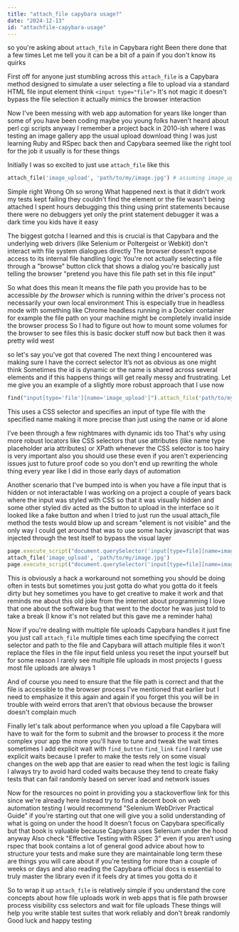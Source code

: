 ```yaml
---
title: "attach_file capybara usage?"
date: "2024-12-13"
id: "attachfile-capybara-usage"
---
```


 so you're asking about `attach_file` in Capybara right Been there done that a few times Let me tell you it can be a bit of a pain if you don't know its quirks

First off for anyone just stumbling across this `attach_file` is a Capybara method designed to simulate a user selecting a file to upload via a standard HTML file input element think `<input type="file">` It's not magic it doesn't bypass the file selection it actually mimics the browser interaction

Now I've been messing with web app automation for years like longer than some of you have been coding maybe you young folks haven't heard about perl cgi scripts anyway I remember a project back in 2010-ish where I was testing an image gallery app the usual upload download thing I was just learning Ruby and RSpec back then and Capybara seemed like the right tool for the job it usually is for these things

Initially I was so excited to just use `attach_file` like this

```ruby
attach_file('image_upload', 'path/to/my/image.jpg') # assuming image_upload is the id or name of the file input
```

Simple right Wrong Oh so wrong What happened next is that it didn't work my tests kept failing they couldn't find the element or the file wasn't being attached I spent hours debugging this thing using print statements because there were no debuggers yet only the print statement debugger it was a dark time you kids have it easy

The biggest gotcha I learned and this is crucial is that Capybara and the underlying web drivers (like Selenium or Poltergeist or Webkit) don't interact with file system dialogues directly The browser doesn’t expose access to its internal file handling logic You're not actually selecting a file through a "browse" button click that shows a dialog you're basically just telling the browser "pretend you have this file path set in this file input"

So what does this mean It means the file path you provide has to be accessible *by the browser* which is running within the driver's process not necessarily your own local environment This is especially true in headless mode with something like Chrome headless running in a Docker container for example the file path on your machine might be completely invalid inside the browser process So I had to figure out how to mount some volumes for the browser to see files this is basic docker stuff now but back then it was pretty wild west

 so let's say you've got that covered The next thing I encountered was making sure I have the correct selector It’s not as obvious as one might think Sometimes the id is dynamic or the name is shared across several elements and if this happens things will get really messy and frustrating. Let me give you an example of a slightly more robust approach that I use now

```ruby
find("input[type='file'][name='image_upload']").attach_file('path/to/my/image.jpg')
```

This uses a CSS selector and specifies an input of type file with the specified name making it more precise than just using the name or id alone

I’ve been through a few nightmares with dynamic ids too That's why using more robust locators like CSS selectors that use attributes (like name type placeholder aria attributes) or XPath whenever the CSS selector is too hairy is very important also you should use these even if you aren't experiencing issues just to future proof code so you don't end up rewriting the whole thing every year like I did in those early days of automation

Another scenario that I've bumped into is when you have a file input that is hidden or not interactable I was working on a project a couple of years back where the input was styled with CSS so that it was visually hidden and some other styled div acted as the button to upload in the interface so it looked like a fake button and when I tried to just run the usual attach_file method the tests would blow up and scream "element is not visible" and the only way I could get around that was to use some hacky javascript that was injected through the test itself to bypass the visual layer

```ruby
page.execute_script("document.querySelector('input[type=file][name=image_upload]').style.display = 'block'")
attach_file('image_upload', 'path/to/my/image.jpg')
page.execute_script("document.querySelector('input[type=file][name=image_upload]').style.display = 'none'")
```

This is obviously a hack a workaround not something you should be doing often in tests but sometimes you just gotta do what you gotta do it feels dirty but hey sometimes you have to get creative to make it work and that reminds me about this old joke from the internet about programming I love that one about the software bug that went to the doctor he was just told to take a break (I know it's not related but this gave me a reminder haha)

Now if you're dealing with multiple file uploads Capybara handles it just fine you just call `attach_file` multiple times each time specifying the correct selector and path to the file and Capybara will attach multiple files it won't replace the files in the file input field unless you reset the input yourself but for some reason I rarely see multiple file uploads in most projects I guess most file uploads are always 1

And of course you need to ensure that the file path is correct and that the file is accessible to the browser process I've mentioned that earlier but I need to emphasize it this again and again if you forget this you will be in trouble with weird errors that aren't that obvious because the browser doesn't complain much

Finally let's talk about performance when you upload a file Capybara will have to wait for the form to submit and the browser to process it the more complex your app the more you'll have to tune and tweak the wait times sometimes I add explicit wait with `find_button` `find_link` `find` I rarely use explicit waits because I prefer to make the tests rely on some visual changes on the web app that are easier to read when the test logic is failing I always try to avoid hard coded waits because they tend to create flaky tests that can fail randomly based on server load and network issues

Now for the resources no point in providing you a stackoverflow link for this since we're already here Instead try to find a decent book on web automation testing I would recommend "Selenium WebDriver Practical Guide" if you're starting out that one will give you a solid understanding of what is going on under the hood It doesn't focus on Capybara specifically but that book is valuable because Capybara uses Selenium under the hood anyway Also check "Effective Testing with RSpec 3" even if you aren’t using rspec that book contains a lot of general good advice about how to structure your tests and make sure they are maintainable long term these are things you will care about if you're testing for more than a couple of weeks or days and also reading the Capybara official docs is essential to truly master the library even if it feels dry at times you gotta do it

So to wrap it up `attach_file` is relatively simple if you understand the core concepts about how file uploads work in web apps that is file path browser process visibility css selectors and wait for file uploads These things will help you write stable test suites that work reliably and don't break randomly Good luck and happy testing
